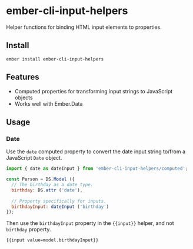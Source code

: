 ember-cli-input-helpers
==============================================================================

Helper functions for binding HTML input elements to properties.


## Install

    ember install ember-cli-input-helpers

## Features

* Computed properties for transforming input strings to JavaScript objects
* Works well with Ember.Data

## Usage

### Date

Use the `date` computed property to convert the date input string to/from a
JavaScript `Date` object.

```javascript
import { date as dateInput } from 'ember-cli-input-helpers/computed';

const Person = DS.Model ({
  // The birthday as a date type.
  birthday: DS.attr ('date'),
  
  // Property specifically for inputs.
  birthdayInput: dateInput ('birthday')
});
```

Then use the `birthdayInput` property in the `{{input}}` helper, and not `birthday`
property.

```html
{{input value=model.birthdayInput}}
```
